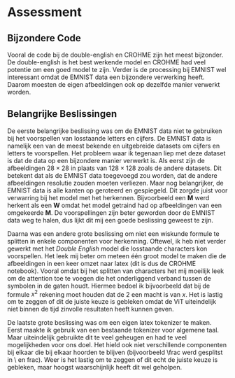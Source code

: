 # Assessment

## Bijzondere Code
Vooral de code bij de double-english en CROHME zijn het meest bijzonder. De double-english is het best werkende model en CROHME had veel potentie om een goed model te zijn. Verder is de processing bij EMNIST wel interessant omdat de EMNIST data een bijzondere verwerking heeft. Daarom moesten de eigen afbeeldingen ook op dezelfde manier verwerkt worden. 

## Belangrijke Beslissingen
De eerste belangrijke beslissing was om de EMNIST data niet te gebruiken bij het voorspellen van losstaande letters en cijfers. De EMNIST data is namelijk een van de meest bekende en uitgebreide datasets om cijfers en letters te voorspellen. Het probleem waar ik tegenaan liep met deze dataset is dat de data op een bijzondere manier verwerkt is. Als eerst zijn de afbeeldingen $28 \times 28$ in plaats van $128 \times 128$ zoals de andere datasets. Dit betekent dat als de EMNIST data toegevoegd zou worden, dat de andere afbeeldingen resolutie zouden moeten verliezen. Maar nog belangrijker, de EMNIST data is alle kanten op geroteerd en gespiegeld. Dit zorgde juist voor verwarring bij het model met het herkennen. Bijvoorbeeld een **M** werd herkent als een **W** omdat het model getraind had op afbeeldingen van een omgekeerde **M**. De voorspellingen zijn beter geworden door de EMNIST data weg te halen, dus lijkt dit mij een goede beslissing geweest te zijn.

Daarna was een andere grote beslissing om niet een wiskunde formule te splitten in enkele componenten voor herkenning. Oftewel, ik heb niet verder gewerkt met het *Double English* model die losstaande characters kon voorspellen. Het leek mij beter om meteen één groot model te maken die de afbeeldingen in een keer omzet naar latex (dit is dus de CROHME notebook). Vooral omdat bij het splitten van characters het mij moeilijk leek om de attention toe te voegen die het onderliggend verband tussen de symbolen in de gaten houdt. Hiermee bedoel ik bijvoorbeeld dat bij de formule $x^2$ rekening moet houden dat de $2$ een macht is van $x$. Het is lastig om te zeggen of dit de juiste keuze is gebleken omdat de ViT uiteindelijk niet binnen de tijd zinvolle resultaten heeft kunnen geven.

De laatste grote beslissing was om een eigen latex tokenizer te maken. Eerst maakte ik gebruik van een bestaande tokenizer voor algemene taal. Maar uiteindelijk gebruikte dit te veel geheugen en had te veel mogelijkheden voor ons doel. Het hield ook niet verschillende componenten bij elkaar die bij elkaar hoorden te blijven (bijvoorbeeld \frac werd gesplitst in \ en frac). Weer is het lastig om te zeggen of dit echt de juiste keuze is gebleken, maar hoogst waarschijnlijk heeft dit wel geholpen. 